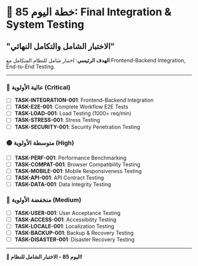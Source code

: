 # 🚀 خطة اليوم 85: Final Integration & System Testing
## "الاختبار الشامل والتكامل النهائي"

**الهدف الرئيسي**: اختبار شامل للنظام المتكامل مع Frontend-Backend Integration, End-to-End Testing.

---

### 🔴 عالية الأولوية (Critical)
- [ ] **TASK-INTEGRATION-001**: Frontend-Backend Integration
- [ ] **TASK-E2E-001**: Complete Workflow E2E Tests
- [ ] **TASK-LOAD-001**: Load Testing (1000+ req/min)
- [ ] **TASK-STRESS-001**: Stress Testing
- [ ] **TASK-SECURITY-001**: Security Penetration Testing

### 🟡 متوسطة الأولوية (High)
- [ ] **TASK-PERF-001**: Performance Benchmarking
- [ ] **TASK-COMPAT-001**: Browser Compatibility Testing
- [ ] **TASK-MOBILE-001**: Mobile Responsiveness Testing
- [ ] **TASK-API-001**: API Contract Testing
- [ ] **TASK-DATA-001**: Data Integrity Testing

### 🔵 منخفضة الأولوية (Medium)
- [ ] **TASK-USER-001**: User Acceptance Testing
- [ ] **TASK-ACCESS-001**: Accessibility Testing
- [ ] **TASK-LOCALE-001**: Localization Testing
- [ ] **TASK-BACKUP-001**: Backup & Recovery Testing
- [ ] **TASK-DISASTER-001**: Disaster Recovery Testing

---

**🧪 اليوم 85 - الاختبار الشامل للنظام!**